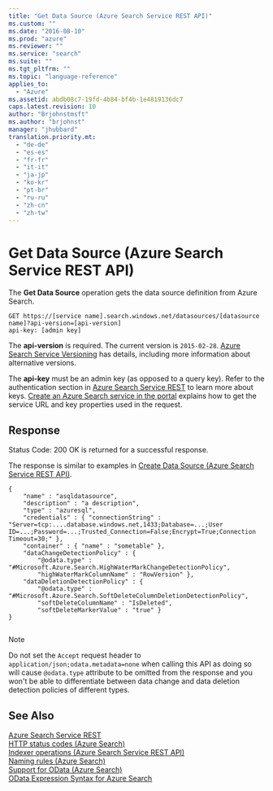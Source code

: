 ```yaml
---
title: "Get Data Source (Azure Search Service REST API)"
ms.custom: ""
ms.date: "2016-08-10"
ms.prod: "azure"
ms.reviewer: ""
ms.service: "search"
ms.suite: ""
ms.tgt_pltfrm: ""
ms.topic: "language-reference"
applies_to: 
  - "Azure"
ms.assetid: abdb08c7-19fd-4b84-bf4b-1e4819136dc7
caps.latest.revision: 10
author: "Brjohnstmsft"
ms.author: "brjohnst"
manager: "jhubbard"
translation.priority.mt: 
  - "de-de"
  - "es-es"
  - "fr-fr"
  - "it-it"
  - "ja-jp"
  - "ko-kr"
  - "pt-br"
  - "ru-ru"
  - "zh-cn"
  - "zh-tw"
---
```

# Get Data Source (Azure Search Service REST API)
  The **Get Data Source** operation gets the data source definition from Azure Search.  
  
```  
GET https://[service name].search.windows.net/datasources/[datasource name]?api-version=[api-version]  
api-key: [admin key]  
```  
  
 The **api-version** is required. The current version is `2015-02-28`. [Azure Search Service Versioning](../Topic/Azure%20Search%20Service%20Versioning.md) has details, including more information about alternative versions.  
  
 The **api-key** must be an admin key (as opposed to a query key). Refer to the authentication section in [Azure Search Service REST](service-rest.md) to learn more about keys. [Create an Azure Search service in the portal](http://azure.microsoft.com/en-us/documentation/articles/search-create-service-portal/) explains how to get the service URL and key properties used in the request.  
  
## Response  
 Status Code: 200 OK is returned for a successful response.  
  
 The response is similar to examples in [Create Data Source &#40;Azure Search Service REST API&#41;](create-data-source.md).  
  
```  
{   
    "name" : "asqldatasource",  
    "description" : "a description",  
    "type" : "azuresql",  
    "credentials" : { "connectionString" : "Server=tcp:....database.windows.net,1433;Database=...;User ID=...;Password=...;Trusted_Connection=False;Encrypt=True;Connection Timeout=30;" },  
    "container" : { "name" : "sometable" },  
    "dataChangeDetectionPolicy" : {   
        "@odata.type" : "#Microsoft.Azure.Search.HighWaterMarkChangeDetectionPolicy",  
        "highWaterMarkColumnName" : "RowVersion" },   
    "dataDeletionDetectionPolicy" : {   
        "@odata.type" : "#Microsoft.Azure.Search.SoftDeleteColumnDeletionDetectionPolicy",  
        "softDeleteColumnName" : "IsDeleted",   
        "softDeleteMarkerValue" : "true" }  
}  
  
```  
  
> [!NOTE]  
>  Do not set the `Accept` request header to `application/json;odata.metadata=none` when calling this API as doing so will cause `@odata.type` attribute to be omitted from the response and you won't be able to differentiate between data change and data deletion detection policies of different types.  
  
## See Also  
 [Azure Search Service REST](service-rest.md)   
 [HTTP status codes &#40;Azure Search&#41;](http-status-codes.md)   
 [Indexer operations &#40;Azure Search Service REST API&#41;](indexer-operations.md)   
 [Naming rules &#40;Azure Search&#41;](naming-rules.md)   
 [Support for OData &#40;Azure Search&#41;](support-for-odata.md)   
 [OData Expression Syntax for Azure Search](odata-expression-syntax-for-azure-search.md)  
  
  